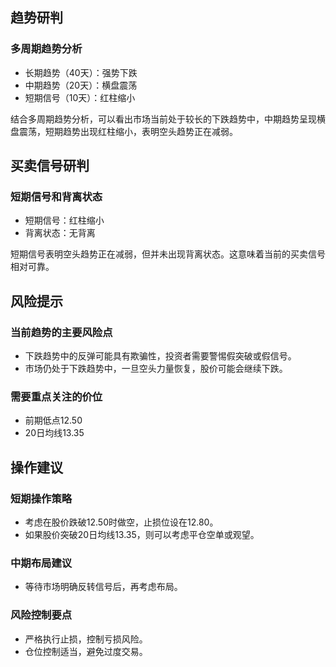 ## 趋势研判

### 多周期趋势分析

- 长期趋势（40天）：强势下跌
- 中期趋势（20天）：横盘震荡
- 短期信号（10天）：红柱缩小

结合多周期趋势分析，可以看出市场当前处于较长的下跌趋势中，中期趋势呈现横盘震荡，短期趋势出现红柱缩小，表明空头趋势正在减弱。

## 买卖信号研判

### 短期信号和背离状态

- 短期信号：红柱缩小
- 背离状态：无背离

短期信号表明空头趋势正在减弱，但并未出现背离状态。这意味着当前的买卖信号相对可靠。

## 风险提示

### 当前趋势的主要风险点

- 下跌趋势中的反弹可能具有欺骗性，投资者需要警惕假突破或假信号。
- 市场仍处于下跌趋势中，一旦空头力量恢复，股价可能会继续下跌。

### 需要重点关注的价位

- 前期低点12.50
- 20日均线13.35

## 操作建议

### 短期操作策略

- 考虑在股价跌破12.50时做空，止损位设在12.80。
- 如果股价突破20日均线13.35，则可以考虑平仓空单或观望。

### 中期布局建议

- 等待市场明确反转信号后，再考虑布局。

### 风险控制要点

- 严格执行止损，控制亏损风险。
- 仓位控制适当，避免过度交易。